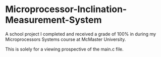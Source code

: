 # Microprocessor-Inclination-Measurement-System
A school project I completed and received a grade of 100% in during my Microprocessors Systems course at McMaster University.

This is solely for a viewing prospective of the main.c file.
